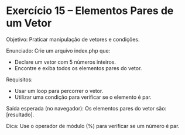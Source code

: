 # Exercício 15 – Elementos Pares de um Vetor

Objetivo: Praticar manipulação de vetores e condições.

Enunciado:
Crie um arquivo index.php que:
- Declare um vetor com 5 números inteiros.
- Encontre e exiba todos os elementos pares do vetor.

Requisitos:
- Usar um loop para percorrer o vetor.
- Utilizar uma condição para verificar se o elemento é par.

Saída esperada (no navegador):
Os elementos pares do vetor são: [resultado].

Dica: Use o operador de módulo (%) para verificar se um número é par.

